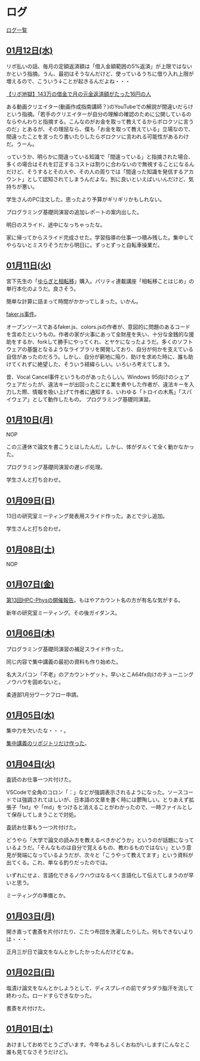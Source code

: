 # ログ

[ログ一覧](index.html)

## [01月12日(水)](#12) <a id="12"></a>

リボ払いの話、毎月の定額返済額は「借入金額範囲の5%返済」が上限ではないかという指摘。うん、最初はそうなんだけど、使っているうちに借り入れ上限が増えるので、こういう↓ことが起きるんだよね・・・

[【リボ地獄】143万の借金で月の元金返済額がたった16円の人](https://togetter.com/li/1286280)

ある動画クリエイター(動画作成指南講師？)のYouTubeでの解説が間違いだらけという指摘。「若手のクリエイターが自分の理解の確認のために公開しているのならやんわりと指摘する。こんなのがお金を取って教えてるからボロクソに言うのだ」とあるが、その理屈なら、僕も「お金を取って教えている」立場なので、間違ったことを言ったり書いたりしたらボロクソに言われる可能性があるわけだ。うーん。

っていうか、明らかに間違っている知識で「間違っている」と指摘された場合、多くの場合はそれを訂正するコストは割りに合わないので無視することになるんだけど、そうするとその人や、その人の周りでは「間違った知識を発信するアカウント」として認知されてしまうんだよな。別に良いといえばいいんだけど、気持ちが悪い。

学生さんのPC注文した。思ったより予算がギリギリかもしれない。

プログラミング基礎同演習の追加レポートの案内出した。

明日のスライド、途中になっちゃったな。

家に帰ってからスライド完成させた。学習指導の仕事一つ積み残した。集中してやらないとミスりそうだから明日に。ずっとずっと自転車操業だ。

## [01月11日(火)](#11) <a id="11"></a>

宮下先生の「[ゆらぎと相転移](https://www.amazon.co.jp/dp/4621302965)」購入。パリティ連載講座「相転移ことはじめ」の単行本化のようだ。良さそう。

簡単な計算に詰まって時間がかかってしまった。いかん。

[faker.js事件](https://www.itmedia.co.jp/news/articles/2201/11/news160.html)。

オープンソースであるfaker.js、colors.jsの作者が、意図的に問題のあるコードを含めたというもの。作者の家が火事にあって全財産を失い、十分な金銭的な援助をするか、forkして勝手にやってくれ、とヤケになったようだ。多くのソフトウェアの基盤となるようなライブラリを開発しており、自分が何かを支えている自信があったのだろう。しかし、自分が窮地に陥り、助けを求めた時に、誰も助けてくれずに絶望した、そういう経緯らしい。いろいろ考えてしまう。

昔、Vocal Cancel事件というものがあったらしい。Windows 95向けのシェアウェアだったが、違法キーが出回ったことに業を煮やした作者が、違法キーを入力した際、情報を吸い上げて作者に通知する、いわゆる「トロイの木馬」「スパイウェア」として動作したもの。
プログラミング基礎同演習。

## [01月10日(月)](#10) <a id="10"></a>

NOP

この三連休で論文を書こうとはしたんだ。しかし、体がダルくて全く動かなかった。

プログラミング基礎同演習の遅レポ処理。

学生さんと打ち合わせ。

## [01月09日(日)](#09) <a id="09"></a>

13日の研究室ミーティング発表用スライド作った。あとで少し追加。

学生さんと打ち合わせ。

## [01月08日(土)](#08) <a id="08"></a>

NOP

## [01月07日(金)](#07) <a id="07"></a>

[第13回HPC-Physの開催報告](https://www.jicfus.jp/jp/rep_hpc-phys13/)。もはやアカウント名の方が有名な気がする。

新年の研究室ミーティング。その後ガイダンス。

## [01月06日(木)](#06) <a id="06"></a>

プログラミング基礎同演習の補足スライド作った。

同じ内容で集中講義の最初の資料も作り始めた。

名大スパコン「不老」のアカウントゲット。早いとこA64fx向けのチューニングノウハウを固めないと。

柔道部1月分ワークフロー申請。

## [01月05日(水)](#05) <a id="05"></a>

集中力を欠いたな・・・。

[集中講義のリポジトリだけ作った](https://github.com/kaityo256/yamagata2022)。

## [01月04日(火)](#04) <a id="04"></a>

査読のお仕事一つ片付けた。

VSCodeで全角のコロン「：」などが強調表示されるようになった。ソースコードでは強調されてほしいが、日本語の文章を書く時には鬱陶しい。とりあえず拡張子「txt」や「md」をつけると消えることがわかったので、一時ファイルとして保存してしまうことで対処。

査読お仕事もう一つ片付けた。

どうやら「大学で論文の読み方を教えるべきかどうか」というのが話題になっているようだ。「そんなものは自分で覚えるもの、教わるものではない」という意見が発端になっているようだが、次々と「こうやって教えてます」という資料が出てくる。これ、単なる釣りだったのでは。

いずれにせよ、言語化できるノウハウはなるべく言語化して伝えてしまうのが早いと思う。

ミーティングの準備とか。

## [01月03日(月)](#03) <a id="03"></a>

開き直って書斎を片付けたり、こたつ布団を洗濯したりした。何もできないよりは・・・

正月三が日で論文をなんとかしたかったんだけどなぁ。

## [01月02日(日)](#02) <a id="02"></a>

塩漬け論文をなんとかしようとして、ディスプレイの前でダラダラ脂汗を流して終わった。ロードすらできなかった。

書斎を片付けた。

## [01月01日(土)](#01) <a id="01"></a>

あけましておめでとうございます。今年もよろしくおねがいします(こんなとこ誰も見てなさそうだけど)。
